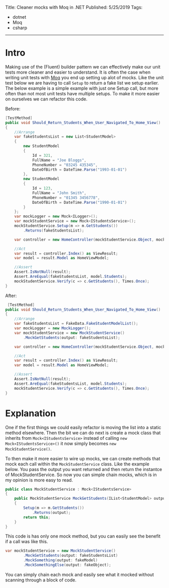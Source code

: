 Title: Cleaner mocks with Moq in .NET
Published: 5/25/2019
Tags: 
- dotnet
- Moq
- csharp
---
# Intro

Making use of the (Fluent) builder pattern we can effectively make our unit tests more cleaner and easier to understand. It is often the case when writing unit tests with [Moq](https://github.com/moq) you end up setting up alot of mocks. Like the unit test below we are having to call `Setup` to return a fake list we setup earlier. The below example is a simple example with just one Setup call, but more often than not most unit tests have multiple setups. To make it more easier on ourselves we can refactor this code.

Before:

```csharp
[TestMethod]
public void Should_Return_Students_When_User_Navigated_To_Home_View()
{
    //Arrange
    var fakeStudentsList = new List<StudentModel>
    {
        new StudentModel
        {
            Id = 321,
            FullName = "Joe Bloggs",
            PhoneNumber = "03245 435345",
            DateOfBirth = DateTime.Parse("1993-01-01")
        },
        new StudentModel
        {
            Id = 123,
            FullName = "John Smith",
            PhoneNumber = "01345 3456778",
            DateOfBirth = DateTime.Parse("1990-01-01")
        }
    };
    var mockLogger = new Mock<ILogger>();
    var mockStudentService = new Mock<IStudentsService>();
    mockStudentService.Setup(m => m.GetStudents())
        .Returns(fakeStudentsList);

    var controller = new HomeController(mockStudentService.Object, mockLogger.Object);

    //Act
    var result = controller.Index() as ViewResult;
    var model = result.Model as HomeViewModel;

    //Assert
    Assert.IsNotNull(result);
    Assert.AreEqual(fakeStudentsList, model.Students);
    mockStudentService.Verify(c => c.GetStudents(), Times.Once);
}
```

After:

```csharp
 [TestMethod]
public void Should_Return_Students_When_User_Navigated_To_Home_View()
{
    //Arrange
    var fakeStudentsList = FakeData.FakeStudentModelList();
    var mockLogger = new MockLogger();
    var mockStudentService = new MockStudentService()
        .MockGetStudents(output: fakeStudentsList);

    var controller = new HomeController(mockStudentService.Object, mockLogger.Object);

    //Act
    var result = controller.Index() as ViewResult;
    var model = result.Model as HomeViewModel;

    //Assert
    Assert.IsNotNull(result);
    Assert.AreEqual(fakeStudentsList, model.Students);
    mockStudentService.Verify(c => c.GetStudents(), Times.Once);
}
```

# Explanation

One if the first things we could easily refactor is moving the list into a static method elsewhere. Then the bit we can do next is create a mock class that inherits from `Mock<IStudentsService>` instead of calling `new Mock<IStudentsService>()` it now simply becomes `new MockStudentService()`.

To then make it more easier to wire up mocks, we can create methods that mock each call within the `MockStudentService` class. Like the example below. You pass the output you want returned and then return the instantce of MockStudentService. So now you can simple chain mocks, which is in my opinion is more easy to read.


```csharp
public class MockStudentService : Mock<IStudentsService>
{
    public MockStudentService MockGetStudents(IList<StudentModel> output)
    {
        Setup(m => m.GetStudents())
            .Returns(output);
        return this;
    }
}
```

This code is has only one mock method, but you can easily see the benefit if a call was like this.

```csharp
var mockStudentService = new MockStudentService()
        .MockGetStudents(output: fakeStudentsList)
        .MockSomething(output: fakeModel)
        .MockSomethingElse(output: fakeObject);
```

You can simply chain each mock and easily see what it mocked without scanning through a block of code.


